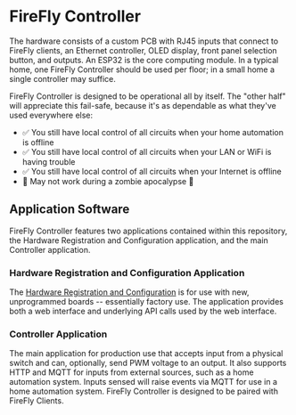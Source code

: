 # FireFly Controller

The hardware consists of a custom PCB with RJ45 inputs that connect to FireFly clients, an Ethernet controller, OLED display, front panel selection button, and outputs.  An ESP32 is the core computing module.  In a typical home, one FireFly Controller should be used per floor; in a small home a single controller may suffice.

FireFly Controller is designed to be operational all by itself.  The "other half" will appreciate this fail-safe, because it's as dependable as what they've used everywhere else:
- ✅ You still have local control of all circuits when your home automation is offline
- ✅ You still have local control of all circuits when your LAN or WiFi is having trouble
- ✅ You still have local control of all circuits when your Internet is offline
- 🚫 May not work during a zombie apocalypse 🧟

## Application Software
FireFly Controller features two applications contained within this repository, the Hardware Registration and Configuration application, and the main Controller application.

### Hardware Registration and Configuration Application
The [Hardware Registration and Configuration](/controller/software/hardware_registration_and_configuration/) is for use with new, unprogrammed boards -- essentially factory use.  The application provides both a web interface and underlying API calls used by the web interface.

### Controller Application
The main application for production use that accepts input from a physical switch and can, optionally, send PWM voltage to an output.  It also supports HTTP <Badge type="warning" text="TODO" /> and MQTT <Badge type="warning" text="TODO" /> for inputs from external sources, such as a home automation system.  Inputs sensed will raise events via MQTT for use in a home automation system.  FireFly Controller is designed to be paired with FireFly Clients.